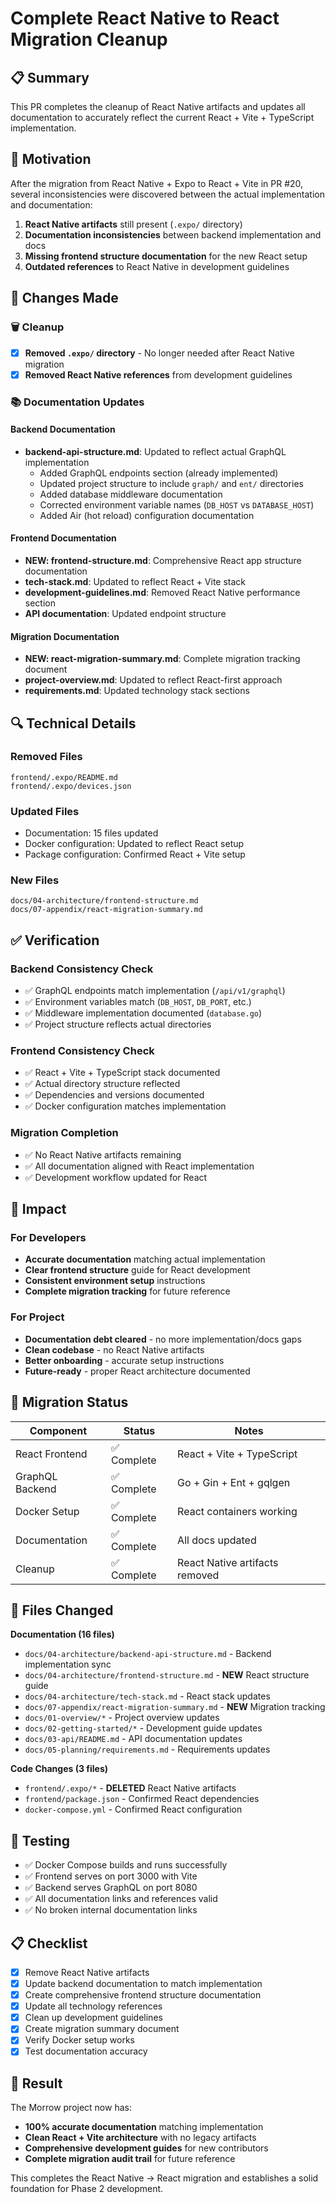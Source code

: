 # Complete React Native to React Migration Cleanup

## 📋 Summary

This PR completes the cleanup of React Native artifacts and updates all documentation to accurately reflect the current React + Vite + TypeScript implementation.

## 🎯 Motivation

After the migration from React Native + Expo to React + Vite in PR #20, several inconsistencies were discovered between the actual implementation and documentation:

1. **React Native artifacts** still present (`.expo/` directory)
2. **Documentation inconsistencies** between backend implementation and docs
3. **Missing frontend structure documentation** for the new React setup
4. **Outdated references** to React Native in development guidelines

## 🔧 Changes Made

### 🗑️ Cleanup
- [x] **Removed `.expo/` directory** - No longer needed after React Native migration
- [x] **Removed React Native references** from development guidelines

### 📚 Documentation Updates

#### Backend Documentation
- **backend-api-structure.md**: Updated to reflect actual GraphQL implementation
  - Added GraphQL endpoints section (already implemented)
  - Updated project structure to include `graph/` and `ent/` directories
  - Added database middleware documentation
  - Corrected environment variable names (`DB_HOST` vs `DATABASE_HOST`)
  - Added Air (hot reload) configuration documentation

#### Frontend Documentation
- **NEW: frontend-structure.md**: Comprehensive React app structure documentation
- **tech-stack.md**: Updated to reflect React + Vite stack
- **development-guidelines.md**: Removed React Native performance section
- **API documentation**: Updated endpoint structure

#### Migration Documentation
- **NEW: react-migration-summary.md**: Complete migration tracking document
- **project-overview.md**: Updated to reflect React-first approach
- **requirements.md**: Updated technology stack sections

## 🔍 Technical Details

### Removed Files
```
frontend/.expo/README.md
frontend/.expo/devices.json
```

### Updated Files
- Documentation: 15 files updated
- Docker configuration: Updated to reflect React setup
- Package configuration: Confirmed React + Vite setup

### New Files
```
docs/04-architecture/frontend-structure.md
docs/07-appendix/react-migration-summary.md
```

## ✅ Verification

### Backend Consistency Check
- ✅ GraphQL endpoints match implementation (`/api/v1/graphql`)
- ✅ Environment variables match (`DB_HOST`, `DB_PORT`, etc.)
- ✅ Middleware implementation documented (`database.go`)
- ✅ Project structure reflects actual directories

### Frontend Consistency Check
- ✅ React + Vite + TypeScript stack documented
- ✅ Actual directory structure reflected
- ✅ Dependencies and versions documented
- ✅ Docker configuration matches implementation

### Migration Completion
- ✅ No React Native artifacts remaining
- ✅ All documentation aligned with React implementation
- ✅ Development workflow updated for React

## 🎯 Impact

### For Developers
- **Accurate documentation** matching actual implementation
- **Clear frontend structure** guide for React development
- **Consistent environment setup** instructions
- **Complete migration tracking** for future reference

### For Project
- **Documentation debt cleared** - no more implementation/docs gaps
- **Clean codebase** - no React Native artifacts
- **Better onboarding** - accurate setup instructions
- **Future-ready** - proper React architecture documented

## 🔄 Migration Status

| Component | Status | Notes |
|-----------|---------|-------|
| React Frontend | ✅ Complete | React + Vite + TypeScript |
| GraphQL Backend | ✅ Complete | Go + Gin + Ent + gqlgen |
| Docker Setup | ✅ Complete | React containers working |
| Documentation | ✅ Complete | All docs updated |
| Cleanup | ✅ Complete | React Native artifacts removed |

## 📝 Files Changed

**Documentation (16 files)**
- `docs/04-architecture/backend-api-structure.md` - Backend implementation sync
- `docs/04-architecture/frontend-structure.md` - **NEW** React structure guide
- `docs/04-architecture/tech-stack.md` - React stack updates
- `docs/07-appendix/react-migration-summary.md` - **NEW** Migration tracking
- `docs/01-overview/*` - Project overview updates
- `docs/02-getting-started/*` - Development guide updates
- `docs/03-api/README.md` - API documentation updates
- `docs/05-planning/requirements.md` - Requirements updates

**Code Changes (3 files)**
- `frontend/.expo/*` - **DELETED** React Native artifacts
- `frontend/package.json` - Confirmed React dependencies
- `docker-compose.yml` - Confirmed React configuration

## 🧪 Testing

- ✅ Docker Compose builds and runs successfully
- ✅ Frontend serves on port 3000 with Vite
- ✅ Backend serves GraphQL on port 8080
- ✅ All documentation links and references valid
- ✅ No broken internal documentation links

## 📋 Checklist

- [x] Remove React Native artifacts
- [x] Update backend documentation to match implementation
- [x] Create comprehensive frontend structure documentation
- [x] Update all technology references
- [x] Clean up development guidelines
- [x] Create migration summary document
- [x] Verify Docker setup works
- [x] Test documentation accuracy

## 🎉 Result

The Morrow project now has:
- **100% accurate documentation** matching implementation
- **Clean React + Vite architecture** with no legacy artifacts
- **Comprehensive development guides** for new contributors
- **Complete migration audit trail** for future reference

This completes the React Native → React migration and establishes a solid foundation for Phase 2 development.
